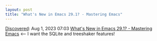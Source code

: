 ```yaml
---
layout: post
title: "What's New in Emacs 29.1? - Mastering Emacs"
---
```

[Discovered](http://rolandtanglao.com/2020/07/29/p1-blogthis-checkvist-list-links-to-blog/): Aug 1, 2023 07:03  [What's New in Emacs 29.1? - Mastering Emacs](https://www.masteringemacs.org/article/whats-new-in-emacs-29-1) <-- I want the SQLite and treeshaker features!
